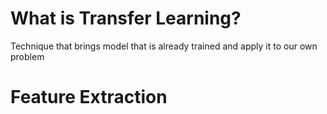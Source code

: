 # What is Transfer Learning?
Technique that brings model that is already trained and apply it to our own problem

## 

# Feature Extraction
